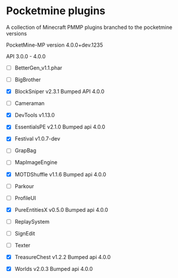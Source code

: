 # Pocketmine plugins
A collection of Minecraft PMMP plugins branched to the pocketmine versions

PocketMine-MP version 4.0.0+dev.1235

API 3.0.0 - 4.0.0 
- [ ] BetterGen_v1.1.phar
- [ ] BigBrother
- [x] BlockSniper v2.3.1 Bumped API 4.0.0
- [ ] Cameraman
- [x] DevTools v1.13.0
- [x] EssentialsPE v2.1.0 Bumped api 4.0.0
- [x] Festival v1.0.7-dev
- [ ] GrapBag
- [ ] MapImageEngine
- [x] MOTDShuffle v1.1.6 Bumped api 4.0.0
- [ ] Parkour
- [ ] ProfileUI
- [x] PureEntitiesX v0.5.0 Bumped api 4.0.0
- [ ] ReplaySystem
- [ ] SignEdit
- [ ] Texter
- [x] TreasureChest v1.2.2 Bumped api 4.0.0
- [x] Worlds v2.0.3 Bumped api 4.0.0


